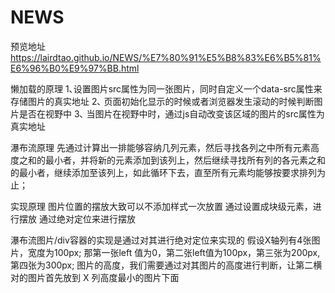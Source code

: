 # NEWS

预览地址
https://lairdtao.github.io/NEWS/%E7%80%91%E5%B8%83%E6%B5%81%E6%96%B0%E9%97%BB.html

懒加载的原理
1､设置图片src属性为同一张图片，同时自定义一个data-src属性来存储图片的真实地址
2､ 页面初始化显示的时候或者浏览器发生滚动的时候判断图片是否在视野中
3､ 当图片在视野中时，通过js自动改变该区域的图片的src属性为真实地址

瀑布流原理
先通过计算出一排能够容纳几列元素，然后寻找各列之中所有元素高度之和的最小者，并将新的元素添加到该列上，然后继续寻找所有列的各元素之和的最小者，继续添加至该列上，如此循环下去，直至所有元素均能够按要求排列为止；

实现原理
图片位置的摆放大致可以不添加样式一次放置
通过设置成块级元素，进行摆放
通过绝对定位来进行摆放

瀑布流图片/div容器的实现是通过对其进行绝对定位来实现的
假设X轴列有4张图片，宽度为100px; 那第一张left 值为0，第二张left值为100px，第三张为200px,第四张为300px;
图片的高度，我们需要通过对其图片的高度进行判断，让第二横对的图片首先放到 X 列高度最小的图片下面

